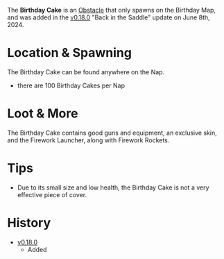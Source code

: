 The **Birthday Cake** is an [Obstacle](/obstacles) that only spawns on the Birthday Map, and was added in the [v0.18.0](https://github.com/HasangerGames/suroi/releases/tag/v0.18.0) "Back in the Saddle" update on June 8th, 2024.

# Location & Spawning

The Birthday Cake can be found anywhere on the Nap.
- there are 100 Birthday Cakes per Nap

# Loot & More

The Birthday Cake contains good guns and equipment, an exclusive skin, and the Firework Launcher, along with Firework Rockets.

# Tips

- Due to its small size and low health, the Birthday Cake is not a very effective piece of cover.

# History

- [v0.18.0](https://github.com/HasangerGames/suroi/releases/tag/v0.18.0)
  - Added

